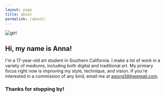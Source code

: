 ```yaml
---
layout: page
title: about
permalink: /about/
---
```


![girl](https://byizzy.github.io/annagong/girl.png)

## Hi, my name is Anna!
I'm a 17-year-old art student in Southern California. I make a lot of work in a variety of mediums, including both digital and traditional art. My primary focus right now is improving my style, technique, and vision. If you're interested in a commission of any kind, email me at agong1@hwemail.com.
### Thanks for stopping by!
